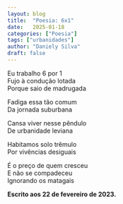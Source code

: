 ```yaml
---
layout: blog
title:  "Poesia: 6x1"
date:   2025-01-18
categories: ["Poesia"]
tags: ["urbanidades"]
author: "Daniely Silva"
draft: false
---
```

Eu trabalho 6 por 1\
Fujo à condução lotada\
Porque saio de madrugada

Fadiga essa tão comum\
Da jornada suburbana

Cansa viver nesse pêndulo\
De urbanidade leviana

Habitamos solo trêmulo\
Por vivências desiguais

É o preço de quem cresceu\
E não se compadeceu\
Ignorando os matagais


**Escrito aos 22 de fevereiro de 2023.**
